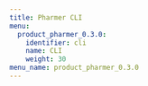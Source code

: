 ```yaml
---
title: Pharmer CLI
menu:
  product_pharmer_0.3.0:
    identifier: cli
    name: CLI
    weight: 30
menu_name: product_pharmer_0.3.0
---
```


